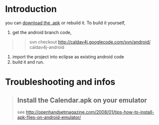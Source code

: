 # Introduction #

you can [download the .apk](http://code.google.com/p/caldav4j/source/browse/android/bin/Calendar.apk) or rebuild it.
To build it yourself,
  1. get the android branch code,
> > svn checkout http://caldav4j.googlecode.com/svn/android/ caldav4j-android
  1. import the project into eclipse as existing android code
  1. build it and run.


# Troubleshooting and infos #


> ## Install the Calendar.apk on your emulator ##
> see http://openhandsetmagazine.com/2008/01/tips-how-to-install-apk-files-on-android-emulator/